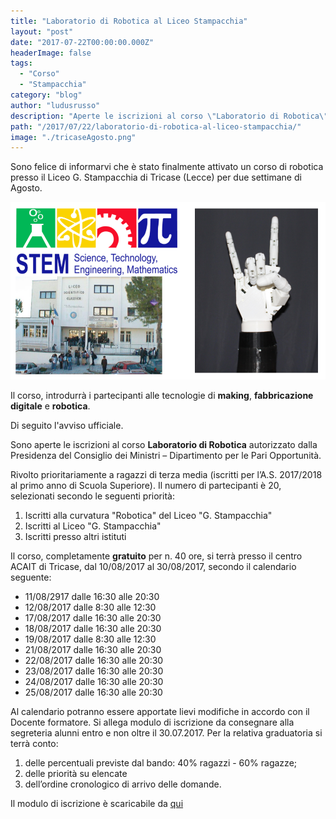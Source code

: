 ```yaml
---
title: "Laboratorio di Robotica al Liceo Stampacchia"
layout: "post"
date: "2017-07-22T00:00:00.000Z"
headerImage: false
tags:
  - "Corso"
  - "Stampacchia"
category: "blog"
author: "ludusrusso"
description: "Aperte le iscrizioni al corso \"Laboratorio di Robotica\" presso il Liceo G. Stampacchia di Tricase"
path: "/2017/07/22/laboratorio-di-robotica-al-liceo-stampacchia/"
image: "./tricaseAgosto.png"
---
```


Sono felice di informarvi che è stato finalmente attivato un corso di robotica presso il Liceo G. Stampacchia di Tricase (Lecce) per due settimane di Agosto.

![STEM Stampacchia](./tricaseAgosto.png)

Il corso, introdurrà i partecipanti alle tecnologie di **making**, **fabbricazione digitale** e **robotica**.

Di seguito l'avviso ufficiale.

Sono aperte le iscrizioni al corso **Laboratorio di Robotica** autorizzato dalla Presidenza del Consiglio dei Ministri – Dipartimento per le Pari Opportunità.

Rivolto prioritariamente a ragazzi di terza media (iscritti per l’A.S. 2017/2018 al primo anno di Scuola Superiore).
Il numero di partecipanti è 20, selezionati secondo le seguenti priorità:

1.  Iscritti alla curvatura "Robotica" del Liceo "G. Stampacchia"
2.  Iscritti al Liceo "G. Stampacchia"
3.  Iscritti presso altri istituti

Il corso, completamente **gratuito** per n. 40 ore, si terrà presso il centro ACAIT di Tricase, dal 10/08/2017 al 30/08/2017, secondo il calendario seguente:

- 11/08/2917 dalle 16:30 alle 20:30
- 12/08/2017 dalle 8:30 alle 12:30
- 17/08/2017 dalle 16:30 alle 20:30
- 18/08/2017 dalle 16:30 alle 20:30
- 19/08/2017 dalle 8:30 alle 12:30
- 21/08/2017 dalle 16:30 alle 20:30
- 22/08/2017 dalle 16:30 alle 20:30
- 23/08/2017 dalle 16:30 alle 20:30
- 24/08/2017 dalle 16:30 alle 20:30
- 25/08/2017 dalle 16:30 alle 20:30

Al calendario potranno essere apportate lievi modifiche in accordo con il Docente formatore.
Si allega modulo di iscrizione da consegnare alla segreteria alunni entro e non oltre il 30.07.2017.
Per la relativa graduatoria si terrà conto:

1. delle percentuali previste dal bando: 40% ragazzi - 60% ragazze;
2. delle priorità su elencate
3. dell’ordine cronologico di arrivo delle domande.

Il modulo di iscrizione è scaricabile da [qui](https://www.dropbox.com/s/93r4dqtq8qsvb4w/avviso-di-ROBOTICA-e-domanda.pdf?dl=1)
